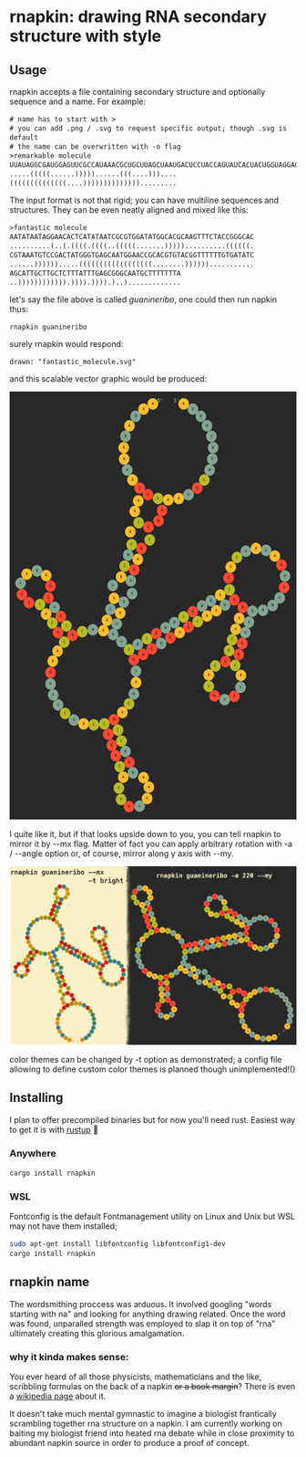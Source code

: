 # rnapkin: drawing RNA secondary structure with style
## Usage
rnapkin accepts a file containing secondary structure and optionally sequence and a name.
For example:
```
# name has to start with > 
# you can add .png / .svg to request specific output; though .svg is default
# the name can be overwritten with -o flag
>remarkable molecule
UUAUAGGCGAUGGAGUUCGCCAUAAACGCUGCUUAGCUAAUGACUCCUACCAGUAUCACUACUGGUAGGAGUCUAUUUUUUU
.....(((((......)))))......(((....)))....((((((((((((((....)))))))))))))).........
```
The input format is not that rigid; you can have multiline sequences and structures.
They can be even neatly aligned and mixed like this:

```text
>fantastic molecule
AATATAATAGGAACACTCATATAATCGCGTGGATATGGCACGCAAGTTTCTACCGGGCAC
..........(..(.((((.((((..(((((.......)))))..........((((((.
CGTAAATGTCCGACTATGGGTGAGCAATGGAACCGCACGTGTACGGTTTTTTGTGATATC
......)))))).....((((((((((((((((((........))))))...........
AGCATTGCTTGCTCTTTATTTGAGCGGGCAATGCTTTTTTTA
..)))))))))))).)))).)))).)..).............
```

let's say the file above is called *guanineribo*, one could then run napkin thus:
```
rnapkin guanineribo
```
surely rnapkin would respond:
```
drawn: "fantastic_molecule.svg"
```
and this scalable vector graphic would be produced:

<p align="center">
 <img src="https://github.com/ukmrs/rnapkin/blob/main/gallery/fantastic_molecule.svg" height="750"/>
</p>


I quite like it, but if that looks upside down to you, you can tell rnapkin
to mirror it by --mx flag. Matter of fact you can apply arbitrary rotation 
with -a / --angle <degrees> option or, of course, mirror along y axis with --my.

![](https://github.com/ukmrs/gallery/blob/main/rnapkin/v0.2.0/angmirrordemo0.png)

color themes can be changed by -t option as demonstrated; a config file allowing to define custom color themes
is planned though unimplemented!()


## Installing
I plan to offer precompiled binaries but for now
you'll need rust. Easiest way to get it is with [rustup](https://rustup.rs) :crab:

### Anywhere
```bash
cargo install rnapkin
```
### WSL
Fontconfig is the default Fontmanagement utility on Linux and Unix but WSL may not have them installed;
```bash
sudo apt-get install libfontconfig libfontconfig1-dev
cargo install rnapkin
```

## rnapkin name
The wordsmithing proccess was arduous. It involved
googling "words starting with na" and looking for anything drawing related.
Once the word was found, unparalled strength was employed to slap it on top of "rna"
ultimately creating this glorious amalgamation.
### why it kinda makes sense:
You ever heard of all those physicists, mathematicians and the like, scribbling formulas on the
back of a napkin ~~or a book margin~~? There is even a [wikipedia page](https://en.wikipedia.org/wiki/Back-of-the-envelope_calculation) about it.

It doesn't take much mental gymnastic to imagine a biologist frantically scrambling together
rna structure on a napkin. I am currently working on baiting my biologist 
friend into heated rna debate while in close proximity to abundant napkin source
in order to produce a proof of concept.

